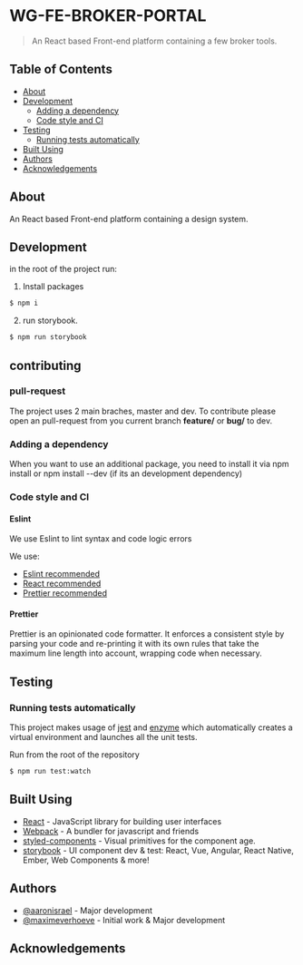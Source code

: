# WG-FE-BROKER-PORTAL

> An React based Front-end platform containing a few broker tools.

## Table of Contents

- [About](#about)
- [Development](#development)
  - [Adding a dependency](#adding-a-dependency)
  - [Code style and CI](#code-style-and-ci)
- [Testing](#testing)
  - [Running tests automatically](#running-tests-automatically)
- [Built Using](#built-using)
- [Authors](#authors)
- [Acknowledgements](#acknowledgements)

## About

An React based Front-end platform containing a design system.

## Development

in the root of the project run:

1.  Install packages

```sh
$ npm i
```

2.  run storybook.

```sh
$ npm run storybook
```

## contributing

### pull-request

The project uses 2 main braches, master and dev. To contribute please open an pull-request from you current branch **feature/** or **bug/** to dev.

### Adding a dependency

When you want to use an additional package, you need to install it via npm install <package> or npm install <package> --dev (if its an development dependency)

### Code style and CI

#### Eslint

We use Eslint to lint syntax and code logic errors

We use:

- [Eslint recommended](https://github.com/eslint/eslint/blob/master/conf/eslint-recommended.js)
- [React recommended](https://github.com/yannickcr/eslint-plugin-react/)
- [Prettier recommended](https://github.com/prettier/eslint-plugin-prettier)

#### Prettier

Prettier is an opinionated code formatter. It enforces a consistent style by parsing your code and re-printing it with its own rules that take the maximum line length into account, wrapping code when necessary.

## Testing

### Running tests automatically

This project makes usage of [jest](https://github.com/facebook/jest) and [enzyme](https://github.com/airbnb/enzyme) which automatically creates a virtual environment and launches all the unit tests.

Run from the root of the repository

```sh
$ npm run test:watch
```

## Built Using

- [React](https://github.com/facebook/react/) - JavaScript library for building user interfaces
- [Webpack](https://github.com/webpack/webpack) - A bundler for javascript and friends
- [styled-components](https://github.com/styled-components/styled-components) - Visual primitives for the component age.
- [storybook](https://github.com/storybookjs/storybook) - UI component dev & test: React, Vue, Angular, React Native, Ember, Web Components & more!

## Authors

- [@aaronisrael](https://bitbucket.org/aaronisrael) - Major development
- [@maximeverhoeve](https://bitbucket.org/maximeverhoeve) - Initial work & Major development

## Acknowledgements
